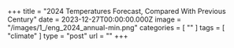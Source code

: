 +++
title = "2024 Temperatures Forecast, Compared With Previous Century"
date = 2023-12-27T00:00:00.000Z
image = "/images/1_/eng_2024_annual-min.png"
categories = [ "" ]
tags = [ "climate" ]
type = "post"
url = ""
+++

